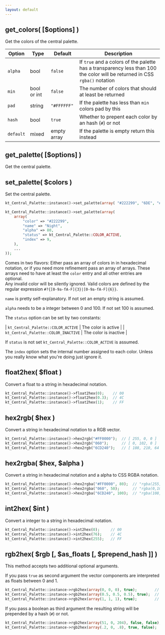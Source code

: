 ```yaml
---
layout: default
---
```


## get_colors( [$options] )

Get the colors of the central palette.

Option | Type | Default | Description
------ | ---- | ------- | -----------
`alpha` | bool | `false` | If `true` and a colors of the palette has a transparency less than 100 the color will be returned in CSS `rgba()` notation
`min` | bool or int | `false` | The number of colors that should at least be returned
`pad` | string | `"#FFFFFF"` | If the palette has less than `min` colors pad by this
`hash` | bool | `true` | Whether to prepent each color by an hash (`#`) or not
`default` | mixed | empty array | If the palette is empty return this instead

## get_palette( [$options] )

Get the central palette.

## set_palette( $colors )

Set the central palette.

```php
kt_Central_Palette::instance()->set_palette(array( "#222299", "6DE", "#777" ... ));

kt_Central_Palette::instance()->set_palette(array(
    array(
        "color" => "#222299",
        "name" => "Night",
        "alpha" => 80,
        "status" => kt_Central_Palette::COLOR_ACTIVE,
        "index" => 9,
    ),
    ...
));
```

Comes in two flavors: Either pass an array of colors in in hexadecimal notation, or if you need more refinement pass an array of arrays. These arrays need to have at least the `color` entry and all other entries are optional.  
Any invalid color will be silently ignored. Valid colors are defined by the regular expression `#?{[0-9a-fA-F]{3}|[0-9a-fA-F]{6}}`.

`name` is pretty self-explanatory. If not set an empty string is assumed.

`alpha` needs to be a integer between 0 and 100. If not set 100 is assumed.

The `status` option can be set by two constants:

| `kt_Central_Palette::COLOR_ACTIVE` | The color is active |
| `kt_Central_Palette::COLOR_INACTIVE` | The color is inactive |

If `status` is not set `kt_Central_Palette::COLOR_ACTIVE` is assumed.

The `index` option sets the internal number assigned to each color. Unless you really know what you're doing just ignore it.

## float2hex( $float )

Convert a float to a string in hexadecimal notation.

```php
kt_Central_Palette::instance()->float2hex(0);    // 00
kt_Central_Palette::instance()->float2hex(0.3);  // 4C
kt_Central_Palette::instance()->float2hex(1);    // FF
```

## hex2rgb( $hex )

Convert a string in hexadecimal notation to a RGB vector.

```php
kt_Central_Palette::instance()->hex2rgb("#FF0000");  // [ 255, 0, 0 ]
kt_Central_Palette::instance()->hex2rgb("060");      // [ 0, 102, 0 ]
kt_Central_Palette::instance()->hex2rgb("6CD240");   // [ 108, 210, 64 ]
```

## hex2rgba( $hex, $alpha )

Convert a string in hexadecimal notation and a alpha to CSS RGBA notation.

```php
kt_Central_Palette::instance()->hex2rgba("#FF0000", 80);  // "rgba(255,0,0,0.8)"
kt_Central_Palette::instance()->hex2rgba("060", 50);      // "rgba(0,102,0,0.5)"
kt_Central_Palette::instance()->hex2rgba("6CD240", 100);  // "rgba(108,210,64,1)"
```

## int2hex( $int )

Convert a integer to a string in hexadecimal notation.

```php
kt_Central_Palette::instance()->int2hex(0);     // 00
kt_Central_Palette::instance()->int2hex(76);    // 4C
kt_Central_Palette::instance()->int2hex(255);   // FF
```

## rgb2hex( $rgb [, $as_floats [, $prepend_hash ]] )

This method accepts two additional optional arguments.

If you pass `true` as second argument the vector components are interpreted as floats between 0 and 1.

```php
kt_Central_Palette::instance->rgb2hex(array(0, 0, 0), true);        // #000000
kt_Central_Palette::instance->rgb2hex(array(0.5, 0.5, 0.5), true);  // #7F7F7F
kt_Central_Palette::instance->rgb2hex(array(1, 1, 1), true);        // #FFFFFF
```

If you pass a boolean as third argument the resulting string will be prepended by a hash (`#`) or not.

```php
kt_Central_Palette::instance->rgb2hex(array(51, 0, 204), false, false);  // 3300CC
kt_Central_Palette::instance->rgb2hex(array(.2, 0, .8), true, false);    // 3300CC
```
